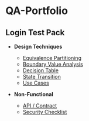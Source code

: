 # QA-Portfolio
## Login Test Pack

- **Design Techniques**
  - [Equivalence Partitioning](login-equivalence-partitioning.md)
  - [Boundary Value Analysis](login-boundary-value-analysis.md)
  - [Decision Table](login-decision-table.md)
  - [State Transition](login-state-transition.md)
  - [Use Cases](login-use-cases.md)

- **Non-Functional**
  - [API / Contract](login-api.md)
  - [Security Checklist](login-security.md)
